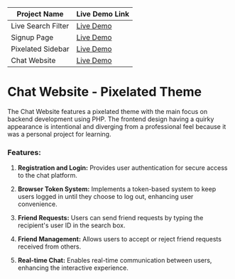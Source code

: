 
| Project Name | Live Demo Link |
|--------------|-----------------|
| Live Search Filter | [Live Demo](https://chiragmalik4.github.io/Projects/Live-search-filter) |
| Signup Page | [Live Demo](https://chiragmalik4.github.io/Projects/signup-page/build) |
| Pixelated Sidebar | [Live Demo](https://chiragmalik4.github.io/Projects/pixelated/dist) |
| Chat Website | [Live Demo](https://chippy.rf.gd) |





# Chat Website - Pixelated Theme

The Chat Website features a pixelated theme with the main focus on backend development using PHP. The frontend design having a quirky appearance is intentional and diverging from a professional feel because it was a personal project for learning.

### Features:

1. **Registration and Login:** Provides user authentication for secure access to the chat platform.
   
2. **Browser Token System:** Implements a token-based system to keep users logged in until they choose to log out, enhancing user convenience.
   
3. **Friend Requests:** Users can send friend requests by typing the recipient's user ID in the search box. 

4. **Friend Management:** Allows users to accept or reject friend requests received from others.
   
5. **Real-time Chat:** Enables real-time communication between users, enhancing the interactive experience.


